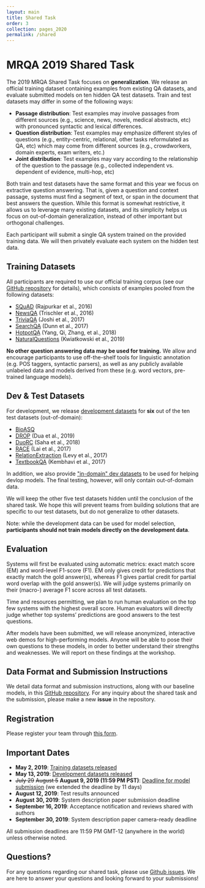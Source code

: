 ```yaml
---
layout: main
title: Shared Task
order: 3
collection: pages_2020
permalink: /shared
---
```

# MRQA 2019 Shared Task
The 2019 MRQA Shared Task focuses on **generalization**.
We release an official training dataset containing examples from existing QA datasets, and evaluate submitted models on ten hidden QA test datasets.
Train and test datasets may differ in some of the following ways:
- **Passage distribution**: Test examples may involve passages from different sources (e.g., science, news, novels, medical abstracts, etc) with pronounced syntactic and lexical differences.
- **Question distribution**: Test examples may emphasize different styles of questions (e.g., entity-centric, relational, other tasks reformulated as QA, etc) which may come from different sources (e.g., crowdworkers, domain experts, exam writers, etc.)
- **Joint distribution**: Test examples may vary according to the relationship of the question to the passage (e.g., collected independent vs. dependent of evidence, multi-hop, etc)

Both train and test datasets have the same format and this year we focus on extractive question answering. That is, given a question and context passage, systems must find a segment of text, or span in the document that best answers the question. While this format is somewhat restrictive, it allows us to leverage many existing datasets, and its simplicity helps us focus on out-of-domain generalization, instead of other important but orthogonal challenges.

Each participant will submit a single QA system trained on the provided training data.
We will then privately evaluate each system on the hidden test data.


## Training Datasets

All participants are required to use our official training corpus (see our [GitHub repository](https://github.com/mrqa/MRQA-Shared-Task-2019) for details),
which consists of examples pooled from the following datasets:
- [SQuAD](https://arxiv.org/abs/1606.05250) (Rajpurkar et al., 2016)
- [NewsQA](https://arxiv.org/abs/1611.09830) (Trischler et al., 2016)
- [TriviaQA](https://arxiv.org/abs/1705.03551) (Joshi et al., 2017)
- [SearchQA](https://arxiv.org/abs/1704.05179) (Dunn et al., 2017)
- [HotpotQA](https://arxiv.org/abs/1809.09600) (Yang, Qi, Zhang, et al., 2018)
- [NaturalQuestions](https://ai.google/research/pubs/pub47761) (Kwiatkowski et al., 2019)

**No other question answering data may be used for training.**
We allow and encourage participants to use off-the-shelf tools for linguistic annotation (e.g. POS taggers, syntactic parsers),
as well as any publicly available unlabeled data and models derived from these (e.g. word vectors, pre-trained language models).


## Dev & Test Datasets

For development, we release [development datasets](https://github.com/mrqa/MRQA-Shared-Task-2019#out-of-domain) for **six** out of the ten test datasets (out-of-domain):
- [BioASQ](http://bioasq.org/)
- [DROP](https://arxiv.org/abs/1903.00161) (Dua et al., 2019)
- [DuoRC](https://arxiv.org/abs/1804.07927) (Saha et al., 2018)
- [RACE](https://arxiv.org/abs/1704.04683) (Lai et al., 2017)
- [RelationExtraction](https://arxiv.org/abs/1706.04115) (Levy et al., 2017)
- [TextbookQA](http://ai2-website.s3.amazonaws.com/publications/CVPR17_TQA.pdf) (Kembhavi et al., 2017)

In addition, we also provide ["in-domain" dev datasets](https://github.com/mrqa/MRQA-Shared-Task-2019#in-domain) to be used for helping devlop models.
The final testing, however, will only contain out-of-domain data.

We will keep the other five test datasets hidden until the conclusion of the shared task.
We hope this will prevent teams from building solutions that are specific to our test datasets,
but do not generalize to other datasets.

Note: while the development data can be used for model selection,
**participants should not train models directly on the development data**.


## Evaluation

Systems will first be evaluated using automatic metrics: exact match score (EM) and word-level F1-score (F1).
EM only gives credit for predictions that exactly match the gold answer(s),
whereas F1 gives partial credit for partial word overlap with the gold answer(s).
We will judge systems primarily on their (macro-) average F1 score across all test datasets.

Time and resources permitting, we plan to run human evaluation on the top few systems with the highest overall score.
Human evaluators will directly judge whether top systems’ predictions are good answers to the test questions.

After models have been submitted, we will release anonymized, interactive web demos for 
high-performing models.
Anyone will be able to pose their own questions to these models,
in order to better understand their strengths and weaknesses. 
We will report on these findings at the workshop.

## Data Format and Submission Instructions

We detail data format and submission instructions, along with our baseline models,
in this [GitHub repository](https://github.com/mrqa/MRQA-Shared-Task-2019).
For any inquiry about the shared task and the submission, please make a new **issue** in the repository.


## Registration
Please register your team through [this form](https://forms.gle/wBy5Ph3WWgGPw9dY7).

## Important Dates

- **May 2, 2019**: [Training datasets released](https://github.com/mrqa/MRQA-Shared-Task-2019#training-data)
- **May 13, 2019**: [Development datasets released](https://github.com/mrqa/MRQA-Shared-Task-2019#out-of-domain)
- ~~July 29~~ ~~August 5~~ **August 9, 2019 (11:59 PM PST)**: [Deadline for model submission](https://github.com/mrqa/MRQA-Shared-Task-2019#submission) (we extended the deadline by 11 days)
- **August 12, 2019**: Test results announced
- **August 30, 2019**: System description paper submission deadline
- **September 16, 2019**: Acceptance notification and reviews shared with authors
- **September 30, 2019**: System description paper camera-ready deadline

All submission deadlines are 11:59 PM GMT-12 (anywhere in the world) unless otherwise noted.

## Questions?
For any questions regarding our shared task, please use [Github issues](https://github.com/mrqa/MRQA-Shared-Task-2019/issues). We are here to answer your questions and looking forward to your submissions!

